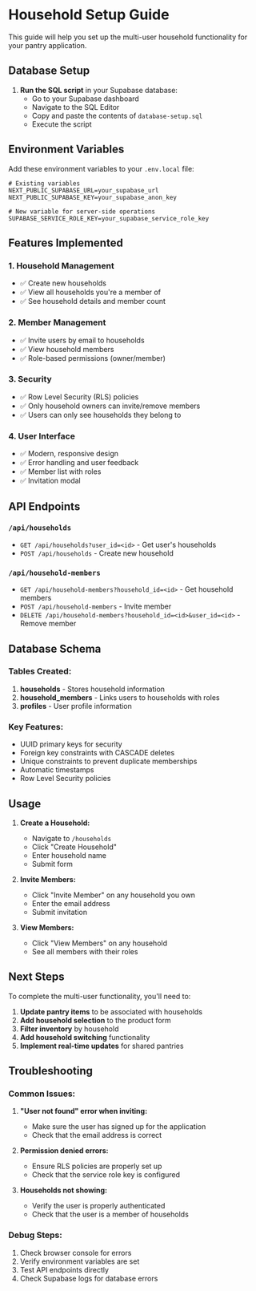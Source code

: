 # Household Setup Guide

This guide will help you set up the multi-user household functionality for your pantry application.

## Database Setup

1. **Run the SQL script** in your Supabase database:
   - Go to your Supabase dashboard
   - Navigate to the SQL Editor
   - Copy and paste the contents of `database-setup.sql`
   - Execute the script

## Environment Variables

Add these environment variables to your `.env.local` file:

```env
# Existing variables
NEXT_PUBLIC_SUPABASE_URL=your_supabase_url
NEXT_PUBLIC_SUPABASE_KEY=your_supabase_anon_key

# New variable for server-side operations
SUPABASE_SERVICE_ROLE_KEY=your_supabase_service_role_key
```

## Features Implemented

### 1. Household Management
- ✅ Create new households
- ✅ View all households you're a member of
- ✅ See household details and member count

### 2. Member Management
- ✅ Invite users by email to households
- ✅ View household members
- ✅ Role-based permissions (owner/member)

### 3. Security
- ✅ Row Level Security (RLS) policies
- ✅ Only household owners can invite/remove members
- ✅ Users can only see households they belong to

### 4. User Interface
- ✅ Modern, responsive design
- ✅ Error handling and user feedback
- ✅ Member list with roles
- ✅ Invitation modal

## API Endpoints

### `/api/households`
- `GET /api/households?user_id=<id>` - Get user's households
- `POST /api/households` - Create new household

### `/api/household-members`
- `GET /api/household-members?household_id=<id>` - Get household members
- `POST /api/household-members` - Invite member
- `DELETE /api/household-members?household_id=<id>&user_id=<id>` - Remove member

## Database Schema

### Tables Created:
1. **households** - Stores household information
2. **household_members** - Links users to households with roles
3. **profiles** - User profile information

### Key Features:
- UUID primary keys for security
- Foreign key constraints with CASCADE deletes
- Unique constraints to prevent duplicate memberships
- Automatic timestamps
- Row Level Security policies

## Usage

1. **Create a Household:**
   - Navigate to `/households`
   - Click "Create Household"
   - Enter household name
   - Submit form

2. **Invite Members:**
   - Click "Invite Member" on any household you own
   - Enter the email address
   - Submit invitation

3. **View Members:**
   - Click "View Members" on any household
   - See all members with their roles

## Next Steps

To complete the multi-user functionality, you'll need to:

1. **Update pantry items** to be associated with households
2. **Add household selection** to the product form
3. **Filter inventory** by household
4. **Add household switching** functionality
5. **Implement real-time updates** for shared pantries

## Troubleshooting

### Common Issues:

1. **"User not found" error when inviting:**
   - Make sure the user has signed up for the application
   - Check that the email address is correct

2. **Permission denied errors:**
   - Ensure RLS policies are properly set up
   - Check that the service role key is configured

3. **Households not showing:**
   - Verify the user is properly authenticated
   - Check that the user is a member of households

### Debug Steps:
1. Check browser console for errors
2. Verify environment variables are set
3. Test API endpoints directly
4. Check Supabase logs for database errors 